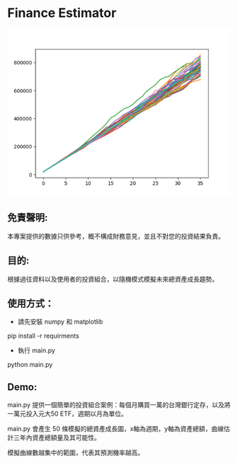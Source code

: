 # Finance Estimator

![demo](estimation.png?raw=true "Demo")

## 免責聲明:

本專案提供的數據只供參考，概不構成財務意見，並且不對您的投資結果負責。

## 目的:

根據過往資料以及使用者的投資組合，以隨機模式模擬未來總資產成長趨勢。

## 使用方式：

- 請先安裝 numpy 和 matplotlib

pip install -r requirments

- 執行 main.py

python main.py

## Demo:

main.py 提供一個簡單的投資組合案例：每個月購買一萬的台灣銀行定存，以及將
一萬元投入元大50 ETF，週期以月為單位。

main.py 會產生 50 條模擬的總資產成長圖，x軸為週期，y軸為資產總額，曲線估
計三年內資產總額量及其可能性。

模擬曲線數越集中的範圍，代表其預測機率越高。

